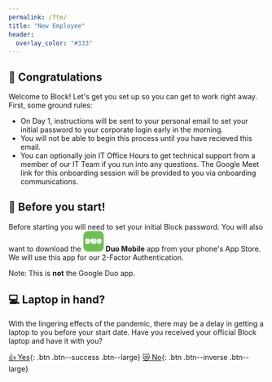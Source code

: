 ```yaml
---
permalink: /fte/
title: "New Employee"
header:
  overlay_color: "#333"
---
```

## 🎉 Congratulations
Welcome to Block! Let's get you set up so you can get to work right away. First, some ground rules:

* On Day 1, instructions will be sent to your personal email to set your initial password to your corporate login early in the morning.
* You will not be able to begin this process until you have recieved this email.
* You can optionally join IT Office Hours to get technical support from a member of our IT Team if you run into any questions. The Google Meet link for this onboarding session will be provided to you via onboarding communications.

## 📱 Before you start!
Before starting you will need to set your initial Block password. You will also want to download the ![Duo Mobile](/assets/images/duo-icon.png) __Duo Mobile__ app from your phone's App Store. We will use this app for our 2-Factor Authentication.

Note: This is __not__ the Google Duo app.

## 💻 Laptop in hand?
With the lingering effects of the pandemic, there may be a delay in getting a laptop to you before your start date. Have you received your official Block laptop and have it with you?

[👍  Yes](/os){: .btn .btn--success .btn--large} [😿  No](/alt){: .btn .btn--inverse .btn--large}